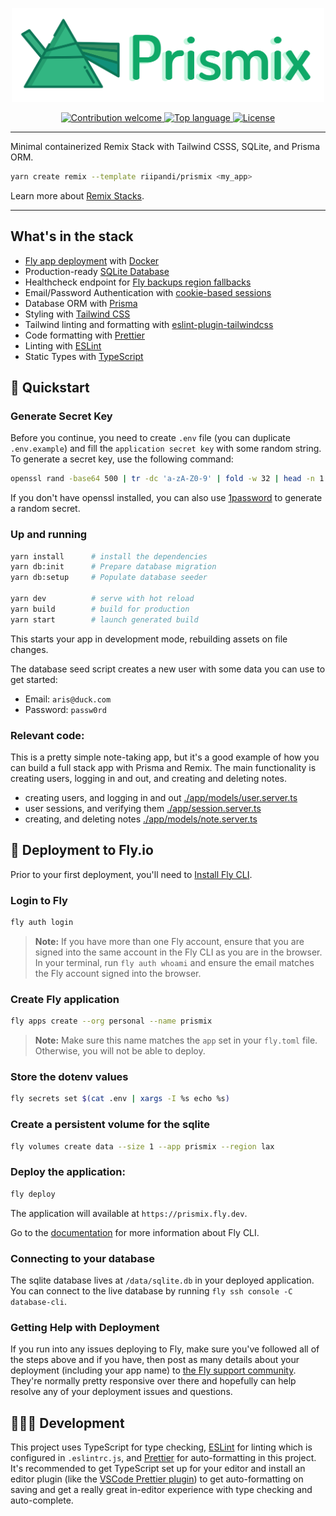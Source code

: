 <p align="center"><img src="./banner.svg" width="500" height="150" alt="Project Logo"></p>
<p align="center">
    <a href="https://github.com/riipandi/prismix/pulse">
        <img src="https://img.shields.io/badge/Contributions-welcome-blue.svg?style=flat-square" alt="Contribution welcome">
    </a>
    <a href="https://github.com/riipandi/prismix">
        <img src="https://img.shields.io/github/languages/top/riipandi/prismix?style=flat-square" alt="Top language">
    </a>
    <a href="https://aris.mit-license.org">
        <img src="https://img.shields.io/github/license/riipandi/prismix?style=flat-square" alt="License">
    </a>
</p>

---

Minimal containerized Remix Stack with Tailwind CSSS, SQLite, and Prisma ORM.

```sh
yarn create remix --template riipandi/prismix <my_app>
```

Learn more about [Remix Stacks](https://remix.run/stacks).

---

## What's in the stack

- [Fly app deployment](https://fly.io) with [Docker](https://www.docker.com/)
- Production-ready [SQLite Database](https://sqlite.org)
- Healthcheck endpoint for [Fly backups region fallbacks](https://fly.io/docs/reference/configuration/#services-http_checks)
- Email/Password Authentication with [cookie-based sessions](https://remix.run/docs/en/v1/api/remix#createcookiesessionstorage)
- Database ORM with [Prisma](https://prisma.io)
- Styling with [Tailwind CSS](https://tailwindcss.com/)
- Tailwind linting and formatting with [eslint-plugin-tailwindcss](https://www.npmjs.com/package/eslint-plugin-tailwindcss)
- Code formatting with [Prettier](https://prettier.io)
- Linting with [ESLint](https://eslint.org)
- Static Types with [TypeScript](https://typescriptlang.org)

## 🏁 Quickstart

### Generate Secret Key

Before you continue, you need to create `.env` file (you can duplicate `.env.example`) and
fill the `application secret key` with some random string. To generate a secret key, use
the following command:

```sh
openssl rand -base64 500 | tr -dc 'a-zA-Z0-9' | fold -w 32 | head -n 1
```

If you don't have openssl installed, you can also use [1password](https://1password.com/password-generator)
to generate a random secret.

### Up and running

```sh
yarn install      # install the dependencies
yarn db:init      # Prepare database migration
yarn db:setup     # Populate database seeder

yarn dev          # serve with hot reload
yarn build        # build for production
yarn start        # launch generated build
```

This starts your app in development mode, rebuilding assets on file changes.

The database seed script creates a new user with some data you can use to get started:

- Email: `aris@duck.com`
- Password: `passw0rd`

### Relevant code:

This is a pretty simple note-taking app, but it's a good example of how you can build a full stack app with Prisma and Remix.
The main functionality is creating users, logging in and out, and creating and deleting notes.

- creating users, and logging in and out [./app/models/user.server.ts](./app/models/user.server.ts)
- user sessions, and verifying them [./app/session.server.ts](./app/session.server.ts)
- creating, and deleting notes [./app/models/note.server.ts](./app/models/note.server.ts)

## 🚀 Deployment to Fly.io

Prior to your first deployment, you'll need to [Install Fly CLI](https://fly.io/docs/getting-started/installing-flyctl/).

### Login to Fly

```sh
fly auth login
```

> **Note:** If you have more than one Fly account, ensure that you are signed into the same
> account in the Fly CLI as you are in the browser. In your terminal, run `fly auth whoami`
> and ensure the email matches the Fly account signed into the browser.

### Create Fly application

```sh
fly apps create --org personal --name prismix
```

> **Note:** Make sure this name matches the `app` set in your `fly.toml` file.
> Otherwise, you will not be able to deploy.

### Store the dotenv values

```sh
fly secrets set $(cat .env | xargs -I %s echo %s)
```

### Create a persistent volume for the sqlite

```sh
fly volumes create data --size 1 --app prismix --region lax
```

### Deploy the application:

```sh
fly deploy
```

The application will available at `https://prismix.fly.dev`.

Go to the [documentation](https://fly.io/docs/flyctl) for more information about Fly CLI.

### Connecting to your database

The sqlite database lives at `/data/sqlite.db` in your deployed application. You can connect to
the live database by running `fly ssh console -C database-cli`.

### Getting Help with Deployment

If you run into any issues deploying to Fly, make sure you've followed all of the steps above
and if you have, then post as many details about your deployment (including your app name) to
[the Fly support community](https://community.fly.io). They're normally pretty responsive over
there and hopefully can help resolve any of your deployment issues and questions.

## 🧑🏻‍💻 Development

This project uses TypeScript for type checking, [ESLint](https://eslint.org/) for linting which
is configured in `.eslintrc.js`, and [Prettier](https://prettier.io/) for auto-formatting in
this project. It's recommended to get TypeScript set up for your editor and install an editor
plugin (like the [VSCode Prettier plugin](https://s.id/vscode-prettier)) to get auto-formatting
on saving and get a really great in-editor experience with type checking and auto-complete.
